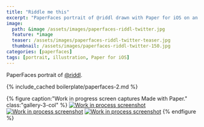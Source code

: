 ```yaml
---
title: "Riddle me this"
excerpt: "PaperFaces portrait of @riddl drawn with Paper for iOS on an iPad."
image: 
  path: &image /assets/images/paperfaces-riddl-twitter.jpg 
  feature: *image
  teaser: /assets/images/paperfaces-riddl-twitter-teaser.jpg
  thumbnail: /assets/images/paperfaces-riddl-twitter-150.jpg
categories: [paperfaces]
tags: [portrait, illustration, Paper for iOS]
---
```


PaperFaces portrait of [@riddl](https://twitter.com/riddl).

{% include_cached boilerplate/paperfaces-2.md %}

{% figure caption:"Work in progress screen captures Made with Paper." class:"gallery-3-col" %}
[![Work in process screenshot](/assets/images/paperfaces-riddl-process-1-600.jpg)](/assets/images/paperfaces-riddl-process-1-lg.jpg) [![Work in process screenshot](/assets/images/paperfaces-riddl-process-2-600.jpg)](/assets/images/paperfaces-riddl-process-2-lg.jpg) [![Work in process screenshot](/assets/images/paperfaces-riddl-process-3-600.jpg)](/assets/images/paperfaces-riddl-process-3-lg.jpg)
{% endfigure %}

